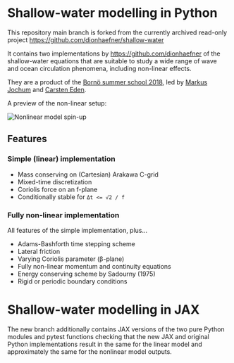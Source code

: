 # Shallow-water modelling in Python

This repository main branch is forked from the currently archived read-only project https://github.com/dionhaefner/shallow-water

It contains two implementations by https://github.com/dionhaefner of the shallow-water equations that are suitable to study a wide range of wave and ocean circulation phenomena, including non-linear effects.

They are a product of the [Bornö summer school 2018](https://nbiocean.bitbucket.io/bornoe2018b/), led by [Markus Jochum](https://www.nbi.ku.dk/english/staff/?pure=en/persons/437464) and [Carsten Eden](https://www.ifm.uni-hamburg.de/en/institute/staff/eden.html).

A preview of the non-linear setup:

![Nonlinear model spin-up](preview.gif?raw=true)

## Features

### Simple (linear) implementation

- Mass conserving on (Cartesian) Arakawa C-grid
- Mixed-time discretization
- Coriolis force on an f-plane
- Conditionally stable for `Δt <= √2 / f`

### Fully non-linear implementation

All features of the simple implementation, plus...

- Adams-Bashforth time stepping scheme
- Lateral friction
- Varying Coriolis parameter (β-plane)
- Fully non-linear momentum and continuity equations
- Energy conserving scheme by Sadourny (1975)
- Rigid or periodic boundary conditions


# Shallow-water modelling in JAX

The new branch additionally contains JAX versions of the two pure Python modules and pytest functions checking that the new JAX and original Python implementations result in the same for the linear model and approximately the same for the nonlinear model outputs.